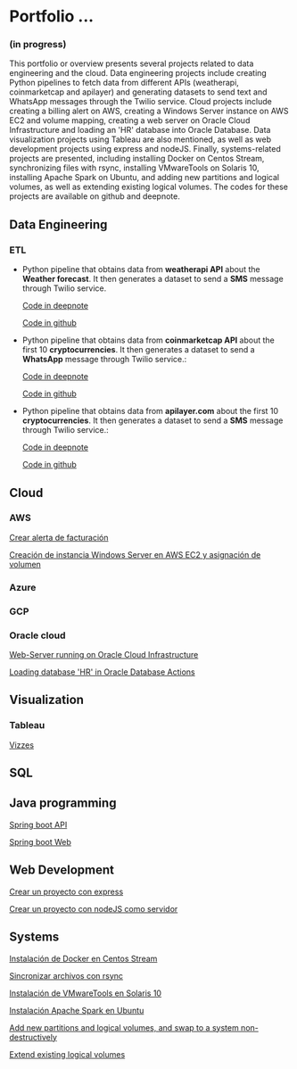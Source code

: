 # Portfolio  ... 
### (in progress)
This portfolio or overview presents several projects related to data engineering and the cloud. Data engineering projects include creating Python pipelines to fetch data from different APIs (weatherapi, coinmarketcap and apilayer) and generating datasets to send text and WhatsApp messages through the Twilio service. Cloud projects include creating a billing alert on AWS, creating a Windows Server instance on AWS EC2 and volume mapping, creating a web server on Oracle Cloud Infrastructure and loading an 'HR' database into Oracle Database. Data visualization projects using Tableau are also mentioned, as well as web development projects using express and nodeJS. Finally, systems-related projects are presented, including installing Docker on Centos Stream, synchronizing files with rsync, installing VMwareTools on Solaris 10, installing Apache Spark on Ubuntu, and adding new partitions and logical volumes, as well as extending existing logical volumes. The codes for these projects are available on github and deepnote.


## Data Engineering

### ETL

* Python pipeline that obtains data from **weatherapi API** about the **Weather forecast**. It then generates a dataset to send a **SMS** message through Twilio service.

  [Code in deepnote](https://deepnote.com/@carlos-astorga/ETL-Extraccion-de-datos-desde-weatherapicom-561c9cdc-162f-4f8a-8dba-e9d08b5a3c7a)

  [Code in github](https://github.com/xilen0x/Send-messages-with-twilio)

* Python pipeline that obtains data from **coinmarketcap API** about the first 10 **cryptocurrencies**. It then generates a dataset to send a **WhatsApp** message through Twilio service.: 
  
  [Code in deepnote](https://deepnote.com/@carlos-astorga/ETL-Cryptocurrency-Data-d2ecab20-7ab9-4890-9753-56c5b6503df0)

  [Code in github](https://github.com/xilen0x/ETL_ejercicios/tree/main/etl_dollar_cripto)

* Python pipeline that obtains data from **apilayer.com** about the first 10 **cryptocurrencies**. It then generates a dataset to send a **SMS** message through Twilio service.: 
  
  [Code in deepnote](https://deepnote.com/@carlos-astorga/ETLdollarprice-0ccb54b9-5cc0-4df9-bde5-19e74ebb863e)

  [Code in github](https://github.com/xilen0x/ETL_ejercicios/blob/main/etl_dollar_price/main.py)

## Cloud

### AWS

[Crear alerta de facturación](https://www.youtube.com/watch?v=X9nOIo83ooo)

[Creación de instancia Windows Server en AWS EC2 y asignación de volumen](https://www.youtube.com/watch?v=RcRLxwt6He0)

### Azure

### GCP

### Oracle cloud

[Web-Server running on Oracle Cloud Infrastructure](http://144.24.203.136)

[Loading database 'HR'​ in Oracle Database Actions](https://www.linkedin.com/pulse/loading-database-hr-oracle-actions-carlos-astorga/?trackingId=YFANFvGjQJyQuxqCwz3pJw%3D%3D)

## Visualization
### Tableau

[Vizzes](https://public.tableau.com/app/profile/carlos.astorga)

## SQL

## Java programming
[Spring boot API](https://github.com/xilen0x/spring-workspace/tree/main/spring-boot-api)

[Spring boot Web](https://github.com/xilen0x/spring-workspace/tree/main/spring-boot-web)

## Web Development

[Crear un proyecto con express](https://xilenoxblog.wordpress.com/2020/06/30/crear-un-proyecto-con-express/)

[Crear un proyecto con nodeJS como servidor](https://xilenoxblog.wordpress.com/2020/06/30/inicializar-un-nuevo-proyecto-con-node/)

## Systems

[Instalación de Docker en Centos Stream](https://www.youtube.com/watch?v=MIGeq9NfUZc)

[Sincronizar archivos con rsync ](https://www.youtube.com/watch?v=xZm-2UukB4c)

[Instalación de VMwareTools en Solaris 10](https://www.youtube.com/watch?v=ttdFkt8sFck)

[Instalación Apache Spark en Ubuntu ](https://www.youtube.com/watch?v=Zhsu5o1O7lg)

[Add new partitions and logical volumes, and swap to a system non-destructively](https://xilenoxblog.wordpress.com/2019/04/21/add-new-partitions-and-logical-volumes-and-swap-to-a-system-non-destructively/)

[Extend existing logical volumes](https://xilenoxblog.wordpress.com/2019/05/14/extend-existing-logical-volumes-2/)


